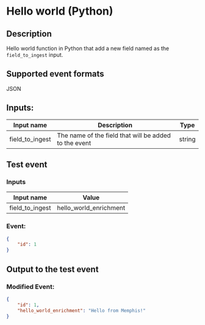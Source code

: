 
# Hello world (Python)
## Description
Hello world function in Python that add a new field named as the `field_to_ingest` input.
## Supported event formats
JSON 
## Inputs:
Input name | Description | Type
|---|---|---|
| field_to_ingest | The name of the field that will be added to the event | string |
## Test event 

### Inputs
Input name | Value
|---|---|
| field_to_ingest | hello_world_enrichment

### Event:

```json
{
    "id": 1
}
```

## Output to the test event

### Modified Event:
```json
{
    "id": 1,
    "hello_world_enrichment": "Hello from Memphis!"
}
```
